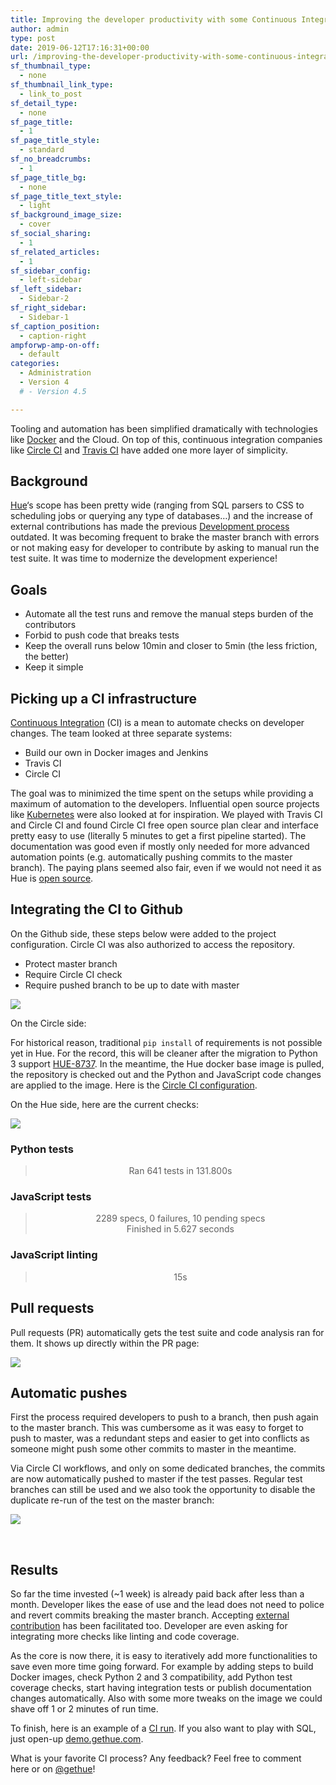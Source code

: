 ```yaml
---
title: Improving the developer productivity with some Continuous Integration
author: admin
type: post
date: 2019-06-12T17:16:31+00:00
url: /improving-the-developer-productivity-with-some-continuous-integration/
sf_thumbnail_type:
  - none
sf_thumbnail_link_type:
  - link_to_post
sf_detail_type:
  - none
sf_page_title:
  - 1
sf_page_title_style:
  - standard
sf_no_breadcrumbs:
  - 1
sf_page_title_bg:
  - none
sf_page_title_text_style:
  - light
sf_background_image_size:
  - cover
sf_social_sharing:
  - 1
sf_related_articles:
  - 1
sf_sidebar_config:
  - left-sidebar
sf_left_sidebar:
  - Sidebar-2
sf_right_sidebar:
  - Sidebar-1
sf_caption_position:
  - caption-right
ampforwp-amp-on-off:
  - default
categories:
  - Administration
  - Version 4
  # - Version 4.5

---
```

Tooling and automation has been simplified dramatically with technologies like [Docker][1] and the Cloud. On top of this, continuous integration companies like [Circle CI][2] and [Travis CI][3] have added one more layer of simplicity.

## Background


  <a href="https://gethue.com/">Hue</a>&#8216;s scope has been pretty wide (ranging from SQL parsers to CSS to scheduling jobs or querying any type of databases&#8230;) and the increase of external contributions has made the previous <a href="https://gethue.com/the-hue-team-development-process/">Development process</a> outdated. It was becoming frequent to brake the master branch with errors or not making easy for developer to contribute by asking to manual run the test suite. It was time to modernize the development experience!


## Goals

  * Automate all the test runs and remove the manual steps burden of the contributors
  * Forbid to push code that breaks tests
  * Keep the overall runs below 10min and closer to 5min (the less friction, the better)
  * Keep it simple

## Picking up a CI infrastructure


  <a href="https://en.wikipedia.org/wiki/Continuous_integration">Continuous Integration</a> (CI) is a mean to automate checks on developer changes. The team looked at three separate systems:


  * Build our own in Docker images and Jenkins
  * Travis CI
  * Circle CI


  The goal was to minimized the time spent on the setups while providing a maximum of automation to the developers. Influential open source projects like <a href="https://github.com/kubernetes/kubernetes">Kubernetes</a> were also looked at for inspiration. We played with Travis CI and Circle CI and found Circle CI free open source plan clear and interface pretty easy to use (literally 5 minutes to get a first pipeline started). The documentation was good even if mostly only needed for more advanced automation points (e.g. automatically pushing commits to the master branch). The paying plans seemed also fair, even if we would not need it as Hue is <a href="https://github.com/cloudera/hue">open source</a>.



## Integrating the CI to Github


  On the Github side, these steps below were added to the project configuration. Circle CI was also authorized to access the repository.


  * Protect master branch
  * Require Circle CI check
  * Require pushed branch to be up to date with master


  <a href="https://cdn.gethue.com/uploads//2019/06/github_protect_branch.png"><img src="https://cdn.gethue.com/uploads/2019/06/github_protect_branch.png" /></a>


On the Circle side:

For historical reason, traditional `pip install` of requirements is not possible yet in Hue. For the record, this will be cleaner after the migration to Python 3 support [HUE-8737][4]. In the meantime, the Hue docker base image is pulled, the repository is checked out and the Python and JavaScript code changes are applied to the image. Here is the [Circle CI configuration][5].

On the Hue side, here are the current checks:

[<img src="https://cdn.gethue.com/uploads/2019/06/ci_full_run.png" />][6]

### Python tests

> <div style="text-align: center;">
>   Ran 641 tests in 131.800s
> </div>

### JavaScript tests

> <div style="text-align: center;">
>   2289 specs, 0 failures, 10 pending specs
> </div>
>
> <div style="text-align: center;">
>   Finished in 5.627 seconds
> </div>

### JavaScript linting

> <div style="text-align: center;">
>   15s
> </div>

## Pull requests

Pull requests (PR) automatically gets the test suite and code analysis ran for them. It shows up directly within the PR page:


[<img src="https://cdn.gethue.com/uploads/2019/06/pr_ci_checks.png" />][7]

## Automatic pushes

First the process required developers to push to a branch, then push again to the master branch. This was cumbersome as it was easy to forget to push to master, was a redundant steps and easier to get into conflicts as someone might push some other commits to master in the meantime.

<div>
</div>

<div>
</div>

Via Circle CI workflows, and only on some dedicated branches, the commits are now automatically pushed to master if the test passes. Regular test branches can still be used and we also took the opportunity to disable the duplicate re-run of the test on the master branch:

<div>
</div>

<div>
  <a href="https://cdn.gethue.com/uploads/2019/06/ci_workflow_test_push.png"><img src="https://cdn.gethue.com/uploads/2019/06/ci_workflow_test_push.png" /></a>
</div>

&nbsp;

## Results

So far the time invested (~1 week) is already paid back after less than a month. Developer likes the ease of use and the lead does not need to police and revert commits breaking the master branch. Accepting [external contribution][8] has been facilitated too. Developer are even asking for integrating more checks like linting and code coverage.


As the core is now there, it is easy to iteratively add more functionalities to save even more time going forward. For example by adding steps to build Docker images, check Python 2 and 3 compatibility, add Python test coverage checks, start having integration tests or publish documentation changes automatically. Also with some more tweaks on the image we could shave off 1 or 2 minutes of run time.


To finish, here is an example of a [CI run][9]. If you also want to play with SQL, just open-up [demo.gethue.com][10].


What is your favorite CI process? Any feedback? Feel free to comment here or on <a href="https://twitter.com/gethue">@gethue</a>!


 [1]: https://www.docker.com/
 [2]: https://circleci.com/
 [3]: https://travis-ci.org/
 [4]: https://issues.cloudera.org/browse/HUE-8737
 [5]: https://github.com/cloudera/hue/blob/master/.circleci/config.yml#L45
 [6]: https://cdn.gethue.com/uploads/2019/06/ci_full_run.png
 [7]: https://cdn.gethue.com/uploads/2019/06/pr_ci_checks.png
 [8]: https://github.com/cloudera/hue/blob/master/docs/CONTRIBUTING.md
 [9]: https://circleci.com/gh/cloudera/hue/tree/ci-commit-master-romain
 [10]: http://demo.gethue.com
